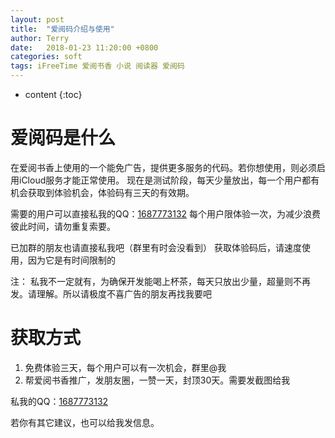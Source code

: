```yaml
---
layout: post
title:  "爱阅码介绍与使用"
author: Terry
date:   2018-01-23 11:20:00 +0800
categories: soft
tags: iFreeTime 爱阅书香 小说 阅读器 爱阅码
---
```

 
* content
{:toc}

# 爱阅码是什么

在爱阅书香上使用的一个能免广告，提供更多服务的代码。若你想使用，则必须启用iCloud服务才能正常使用。
现在是测试阶段，每天少量放出，每一个用户都有机会获取到体验机会，体验码有三天的有效期。

需要的用户可以直接私我的QQ：[1687773132](http://wpa.qq.com/msgrd?v=3&uin=1687773132)
每个用户限体验一次，为减少浪费彼此时间，请勿重复索要。

已加群的朋友也请直接私我吧（群里有时会没看到）
获取体验码后，请速度使用，因为它是有时间限制的






注：
私我不一定就有，为确保开发能喝上杯茶，每天只放出少量，超量则不再发。请理解。所以请极度不喜广告的朋友再找我要吧


# 获取方式

1. 免费体验三天，每个用户可以有一次机会，群里@我
2. 帮爱阅书香推广，发朋友圈，一赞一天，封顶30天。需要发截图给我
<!--3. 赏开发者瓶水：30天6元，99+1天15元-->


私我的QQ：[1687773132](http://wpa.qq.com/msgrd?v=3&uin=1687773132)

<!--![支付宝](/files/IMG_0060.JPG)-->
<!--![微信](/files/IMG_0059.JPG)-->

若你有其它建议，也可以给我发信息。

